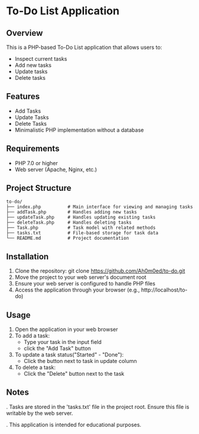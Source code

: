 To-Do List Application
======================

Overview
--------
This is a PHP-based To-Do List application that allows users to:
-	Inspect current tasks 
- Add new tasks
- Update tasks
- Delete tasks

Features
--------
- Add Tasks
- Update Tasks
- Delete Tasks
- Minimalistic PHP implementation without a database

Requirements
------------
- PHP 7.0 or higher
- Web server (Apache, Nginx, etc.)

Project Structure
----------------
```
to-do/
├── index.php          # Main interface for viewing and managing tasks
├── addTask.php        # Handles adding new tasks
├── updateTask.php     # Handles updating existing tasks
├── deleteTask.php     # Handles deleting tasks
├── Task.php           # Task model with related methods
├── tasks.txt          # File-based storage for task data
└── README.md          # Project documentation
```

Installation
-----------
1. Clone the repository:
   git clone https://github.com/Ah0m0ed/to-do.git
2. Move the project to your web server's document root
3. Ensure your web server is configured to handle PHP files
4. Access the application through your browser (e.g., http://localhost/to-do)

Usage
-----
1. Open the application in your web browser
2. To add a task:
   - Type your task in the input field
   - click the "Add Task" button
3. To update a task status("Started" - "Done"):
   - Click the button next to task in update column
4. To delete a task:
   - Click the "Delete" button next to the task

Notes
-----
. Tasks are stored in the 'tasks.txt' file in the project root. Ensure this file is writable by the web server.

. This application is intended for educational purposes.
